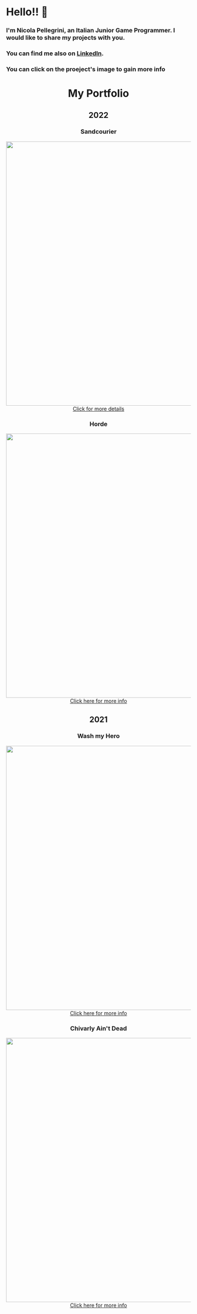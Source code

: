 # Hello!! :wave:
### I'm Nicola Pellegrini, an Italian Junior Game Programmer. I would like to share my projects with you.
### You can find me also on [LinkedIn](https://www.linkedin.com/in/nicola-p-731589235/).
### You can click on the proeject's image to gain more info

<h1 align="center"> My Portfolio </h1>

<h2 align="center"> 2022 </h2>

<h3 align="center"> Sandcourier </h3>

[<p align="center"> <img src="https://user-images.githubusercontent.com/90765299/180258560-3ee0671c-d908-4caf-bd2a-4733e846f170.png" alt="" width="720"/> <br> Click for more details </p>](https://github.com/Niguoz/Niguoz/blob/main/Projects/Sandcourier.md)

<h3 align="center"> Horde </h3>

[<p align="center"> <img src="https://user-images.githubusercontent.com/90765299/180259729-4cf0b7d6-00e3-45c5-a741-4dd20790cbcc.png" alt="" width="720"/> <br> Click here for more info </p>](https://github.com/Niguoz/Niguoz/blob/main/Projects/Horde.md)

<h2 align="center"> 2021 </h2>

<h3 align="center"> Wash my Hero </h3>

[<p align="center"> <img src="https://user-images.githubusercontent.com/90765299/180259323-7ab14384-a3c0-4df0-9727-193a158db466.png" alt="" width="720"/> <br> Click here for more info </p>](https://github.com/Niguoz/Niguoz/blob/main/Projects/Wash%20My%20Hero.md)

<h3 align="center"> Chivarly Ain't Dead </h3>

[<p align="center"> <img src="https://user-images.githubusercontent.com/90765299/180258594-1fa4b1f1-dbd1-4c68-aff0-2e671fc93621.png" alt="" width="720"/> <br>Click here for more info </p>](https://github.com/Niguoz/Niguoz/blob/main/Projects/Chivarly%20Ain't%20Dead.md)
